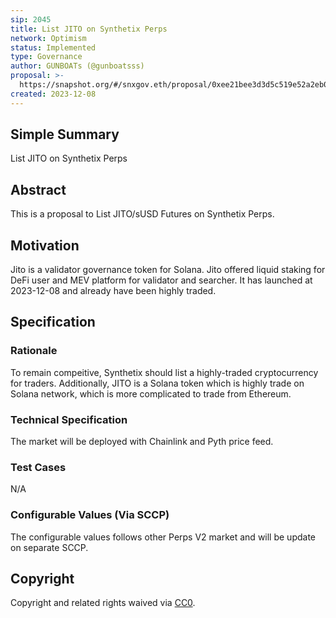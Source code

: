 ```yaml
---
sip: 2045
title: List JITO on Synthetix Perps
network: Optimism
status: Implemented
type: Governance
author: GUNBOATs (@gunboatsss)
proposal: >-
  https://snapshot.org/#/snxgov.eth/proposal/0xee21bee3d3d5c519e52a2eb03cbe75b96badf7bdabf94e976564030ea15f79bb
created: 2023-12-08
---
```


<!--You can leave these HTML comments in your merged SIP and delete the visible duplicate text guides, they will not appear and may be helpful to refer to if you edit it again. This is the suggested template for new SIPs. Note that an SIP number will be assigned by an editor. When opening a pull request to submit your SIP, please use an abbreviated title in the filename, `sip-draft_title_abbrev.md`. The title should be 44 characters or less.-->

## Simple Summary

<!--"If you can't explain it simply, you don't understand it well enough." Simply describe the outcome the proposed changes intends to achieve. This should be non-technical and accessible to a casual community member.-->

List JITO on Synthetix Perps

## Abstract

<!--A short (~200 word) description of the proposed change, the abstract should clearly describe the proposed change. This is what *will* be done if the SIP is implemented, not *why* it should be done or *how* it will be done. If the SIP proposes deploying a new contract, write, "we propose to deploy a new contract that will do x".-->

This is a proposal to List JITO/sUSD Futures on Synthetix Perps.

## Motivation

<!--This is the problem statement. This is the *why* of the SIP. It should clearly explain *why* the current state of the protocol is inadequate.  It is critical that you explain *why* the change is needed, if the SIP proposes changing how something is calculated, you must address *why* the current calculation is inaccurate or wrong. This is not the place to describe how the SIP will address the issue!-->

Jito is a validator governance token for Solana. Jito offered liquid staking for DeFi user and MEV platform for validator and searcher. It has launched at 2023-12-08 and already have been highly traded.

## Specification

<!--The specification should describe the syntax and semantics of any new feature, there are five sections
1. Overview
2. Rationale
3. Technical Specification
4. Test Cases
5. Configurable Values
-->

### Rationale

<!--This is where you explain the reasoning behind how you propose to solve the problem. Why did you propose to implement the change in this way, what were the considerations and trade-offs. The rationale fleshes out what motivated the design and why particular design decisions were made. It should describe alternate designs that were considered and related work. The rationale may also provide evidence of consensus within the community, and should discuss important objections or concerns raised during discussion.-->

To remain compeitive, Synthetix should list a highly-traded cryptocurrency for traders. Additionally, JITO is a Solana token which is highly trade on Solana network, which is more complicated to trade from Ethereum.

### Technical Specification

<!--The technical specification should outline the public API of the changes proposed. That is, changes to any of the interfaces Synthetix currently exposes or the creations of new ones.-->

The market will be deployed with Chainlink and Pyth price feed.

### Test Cases

<!--Test cases for an implementation are mandatory for SIPs but can be included with the implementation..-->

N/A

### Configurable Values (Via SCCP)

<!--Please list all values configurable via SCCP under this implementation.-->

The configurable values follows other Perps V2 market and will be update on separate SCCP.

## Copyright

Copyright and related rights waived via [CC0](https://creativecommons.org/publicdomain/zero/1.0/).
